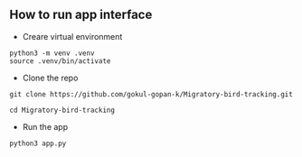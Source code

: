 ## How to run app interface
* Creare virtual environment

```python3 -m venv .venv ```  
```source .venv/bin/activate ```

* Clone the repo
  
```git clone https://github.com/gokul-gopan-k/Migratory-bird-tracking.git```

```cd Migratory-bird-tracking```



* Run the app
  
```python3 app.py```
